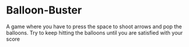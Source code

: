 # Balloon-Buster
A game where you have to press the space to shoot arrows and pop the balloons. Try to keep hitting the balloons until you are satisfied with your score
